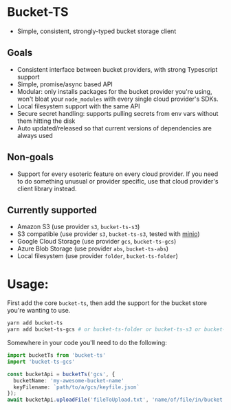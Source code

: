 # Bucket-TS

* Simple, consistent, strongly-typed bucket storage client

## Goals
* Consistent interface between bucket providers, with strong Typescript support
* Simple, promise/async based API
* Modular: only installs packages for the bucket provider you're using, won't bloat your `node_modules` with every single cloud provider's SDKs.
* Local filesystem support with the same API
* Secure secret handling: supports pulling secrets from env vars without them hitting the disk
* Auto updated/released so that current versions of dependencies are always used 

## Non-goals
* Support for every esoteric feature on every cloud provider.  If you need to do something unusual or provider specific, use that cloud provider's client library instead.

## Currently supported
* Amazon S3 (use provider `s3`, `bucket-ts-s3`)
* S3 compatible (use provider `s3`, `bucket-ts-s3`, tested with [minio](https://github.com/minio/minio))
* Google Cloud Storage (use provider `gcs`, `bucket-ts-gcs`)
* Azure Blob Storage (use provider `abs`, `bucket-ts-abs`)
* Local filesystem (use provider `folder`, `bucket-ts-folder`)


# Usage:
First add the core `bucket-ts`, then add the support for the bucket store you're wanting to use.
```bash
yarn add bucket-ts
yarn add bucket-ts-gcs # or bucket-ts-folder or bucket-ts-s3 or bucket-ts-abs
```

Somewhere in your code you'll need to do the following:

```ts 
import bucketTs from 'bucket-ts'
import 'bucket-ts-gcs'

const bucketApi = bucketTs('gcs', { 
  bucketName: 'my-awesome-bucket-name' 
  keyFilename: `path/to/a/gcs/keyfile.json` 
});
await bucketApi.uploadFile('fileToUpload.txt', 'name/of/file/in/bucket.txt');

```





